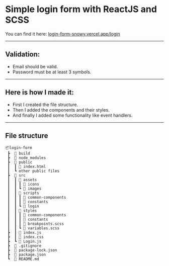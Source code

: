 # Simple login form with ReactJS and SCSS
You can find it here: [login-form-snowy.vercel.app/login](https://login-form-snowy.vercel.app/login "Login form")
___
## Validation:
- Email should be valid.
- Password must be at least 3 symbols.
___
## Here is how I made it:
- First I created the file structure. 
- Then I added the components and their styles. 
- And finally I added some functionality like event handlers.
___
## File structure
```
📦login-form
 ┣  📂 build
 ┣  📂 node_modules
 ┣  📂 public
 ┃  ┃ 📜 index.html
 ┃  ┗ other public files 
 ┣  📂 src
 ┃  ┃ 📂 assets
 ┃  ┃ ┃ 📂 icons
 ┃  ┃ ┗ 📂 images
 ┃  ┃ 📂 scripts
 ┃  ┃ ┃ 📂 common-components
 ┃  ┃ ┃ 📂 constants
 ┃  ┃ ┗ 📂 login
 ┃  ┃ 📂 styles
 ┃  ┃ ┃ 📂 common-components
 ┃  ┃ ┃ 📂 constants
 ┃  ┃ ┃ 📜 breakpoints.scss
 ┃  ┃ ┗ 📜 variables.scss
 ┣  ┃ 📜 index.js
 ┣  ┃ 📜 index.css
 ┣  ┗ 📜 Login.js
 ┣  📜 .gitignore
 ┣  📜 package-lock.json
 ┣  📜 package.json
 ┗  📜 README.md
 ```